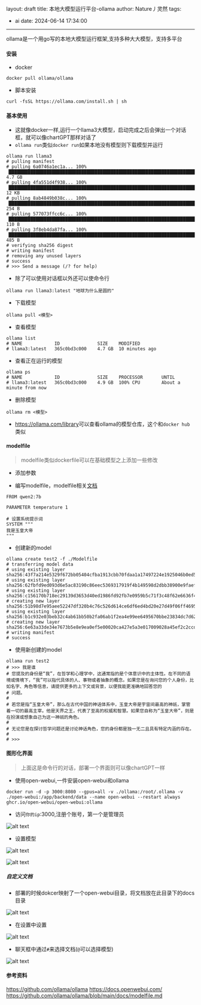 layout: draft
title: 本地大模型运行平台-ollama
author: Nature丿灵然
tags:
  - ai
date: 2024-06-14 17:34:00
---
ollama是一个用go写的本地大模型运行框架,支持多种大大模型，支持多平台

<!--more-->

#### 安装

- docker

```shell
docker pull ollama/ollama
```

- 脚本安装

```shell
curl -fsSL https://ollama.com/install.sh | sh
```

#### 基本使用

- 这就像docker一样,运行一个llama3大模型，启动完成之后会弹出一个对话框，就可以像chartGPT那样对话了
- `ollama run`类似`docker run`如果本地没有模型则下载模型并运行

```shell
ollama run llama3
# pulling manifest
# pulling 6a0746a1ec1a... 100% ▕██████████████████████████████████████████████████████████████████████████████████████████████████████████████████████████████████████████████████████████████████████████████▏ 4.7 GB
# pulling 4fa551d4f938... 100% ▕██████████████████████████████████████████████████████████████████████████████████████████████████████████████████████████████████████████████████████████████████████████████▏  12 KB
# pulling 8ab4849b038c... 100% ▕██████████████████████████████████████████████████████████████████████████████████████████████████████████████████████████████████████████████████████████████████████████████▏  254 B
# pulling 577073ffcc6c... 100% ▕██████████████████████████████████████████████████████████████████████████████████████████████████████████████████████████████████████████████████████████████████████████████▏  110 B
# pulling 3f8eb4da87fa... 100% ▕██████████████████████████████████████████████████████████████████████████████████████████████████████████████████████████████████████████████████████████████████████████████▏  485 B
# verifying sha256 digest
# writing manifest
# removing any unused layers
# success
# >>> Send a message (/? for help)
```

- 除了可以使用对话框以外还可以使命令行

```shell
ollama run llama3:latest "地球为什么是圆的"
```

- 下载模型

```shell
ollama pull <模型>
```

- 查看模型

```shell
ollama list
# NAME            ID              SIZE    MODIFIED
# llama3:latest   365c0bd3c000    4.7 GB  10 minutes ago
```

- 查看正在运行的模型

```shell
ollama ps
# NAME            ID              SIZE    PROCESSOR       UNTIL
# llama3:latest   365c0bd3c000    4.9 GB  100% CPU        About a minute from now
```

- 删除模型

```shell
ollama rm <模型>
```

- <https://ollama.com/library>可以查看ollama的模型仓库，这个和`docker hub`类似

#### modelfile

> modelfile类似dockerfile可以在基础模型之上添加一些修改

- 添加参数

- 编写modelfile，modelfile相关[文档](https://github.com/ollama/ollama/blob/main/docs/modelfile.md)

```shell
FROM qwen2:7b

PARAMETER temperature 1

# 设置系统提示词
SYSTEM """
我是玉皇大帝
"""
```

- 创建新的model

```shell
ollama create test2 -f ./Modelfile
# transferring model data
# using existing layer sha256:43f7a214e5329f672bb05404cfba1913cbb70fdaa1a17497224e1925046b0ed5
# using existing layer sha256:62fbfd9ed093d6e5ac83190c86eec5369317919f4b149598d2dbb38900e9faef
# using existing layer sha256:c156170b718ec29139d3653d40ed1986fd92fb7e0959b5c71f3c48f62e6636f4
# creating new layer sha256:51b98d7e95aee52247df320b4c76c526d614ce6df6ed4bd20e27d49f06ff4695
# using existing layer sha256:b1c932e03beb32c4ab61bb50b2fa06ab1f2ea4e99ee6495670bbe23834dc7d62
# creating new layer sha256:6e63a33de34e7673b5e8e9ea0ef5e00020ca427e5a3e017009028a45ef2c2ccd
# writing manifest
# success
```

- 使用新创建的model

```shell
ollama run test2
# >>> 我是谁
# 您提及的身份是“我”，在哲学和心理学中，这通常指的是个体意识中的主体性。在不同的语境或情境下，“我”可以指代具体的人、事物或者抽象的概念。如果您是在询问您的个人身份，比如名字、角色等信息，请提供更多的上下文或背景，以便我能更准确地回答您的
# 问题。
# 
# 若您是指“玉皇大帝”，那么在古代中国的神话体系中，玉皇大帝是宇宙间最高的神祇，掌管着一切的最高主宰。他是天界之王，代表了至高的权威和智慧。如果您自称为“玉皇大帝”，则是在扮演或想象自己为这一神祇的角色。
# 
# 无论您是在探讨哲学问题还是讨论神话角色，您的身份都是独一无二且具有特定内涵的存在。
# 
# >>>
```

#### 图形化界面

> 上面这是命令行的对话，部署一个界面则可以像chartGPT一样

- 使用open-webui,一件安装open-webui和ollama

```shell
docker run -d -p 3000:8080 --gpus=all -v ./ollama:/root/.ollama -v ./open-webui:/app/backend/data --name open-webui --restart always ghcr.io/open-webui/open-webui:ollama
```

- 访问`你的ip`:3000,注册个账号，第一个是管理员

![alt text](../images/本地大模型运行平台-ollama-1.png)

- 设置模型

![alt text](../images/本地大模型运行平台-ollama-2.png)

![alt text](../images/本地大模型运行平台-ollama-3.png)

##### 自定义文档

- 部署的时候dokcer映射了一个open-webui目录，将文档放在此目录下的docs目录

![alt text](../images/本地大模型运行平台-ollama-3.png)

- 在设置中设置

![alt text](../images/本地大模型运行平台-ollama-4.png)

- 聊天框中通过`#`来选择文档(`@`可以选择模型)

![alt text](../images/本地大模型运行平台-ollama-5.png)

#### 参考资料

<https://github.com/ollama/ollama>
<https://docs.openwebui.com/>
<https://github.com/ollama/ollama/blob/main/docs/modelfile.md>
